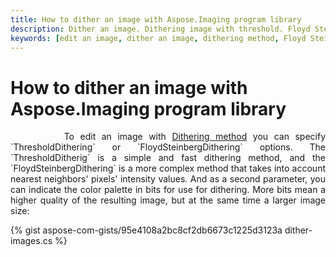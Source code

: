 ```yaml
---
title: How to dither an image with Aspose.Imaging program library
description: Dither an image. Dithering image with threshold. Floyd Steinberg Dithering.
keywords: [edit an image, dither an image, dithering method, Floyd Steinberg Dithering]
---
```


# How to dither an image with Aspose.Imaging program library

<p align='justify'>
&nbsp;&nbsp;&nbsp;&nbsp;&nbsp;&nbsp;&nbsp;&nbsp;
To edit an image with <a href="https://reference.aspose.com/imaging/net/aspose.imaging/ditheringmethod/">Dithering method</a> you can specify `ThresholdDithering` or `FloydSteinbergDithering` options.
The `ThresholdDitherig` is a simple and fast dithering method, and the `FloydSteinbergDithering` is a more complex method that takes into account nearest neighbors' pixels' intensity values. And as a second parameter, you can indicate the color palette in bits for use for dithering. More bits mean a higher quality of the resulting image, but at the same time a larger image size:
</p>

{% gist aspose-com-gists/95e4108a2bc8cf2db6673c1225d3123a dither-images.cs %}

